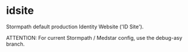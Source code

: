 idsite
========

Stormpath default production Identity Website ('ID Site').

ATTENTION: For current Stormpath / Medstar config, use the debug-asy branch.
